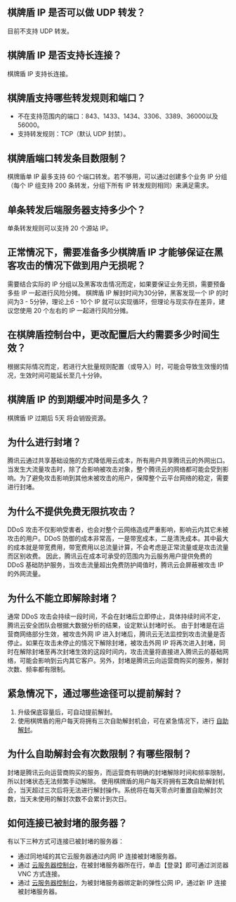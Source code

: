 ## 棋牌盾 IP 是否可以做 UDP 转发？

目前不支持 UDP 转发。

## 棋牌盾 IP 是否支持长连接？

棋牌盾 IP 支持长连接。

## 棋牌盾支持哪些转发规则和端口？

- 不在支持范围内的端口：843、1433、1434、3306、3389、36000以及56000。
- 支持转发规则：TCP（默认 UDP 封禁）。

## 棋牌盾端口转发条目数限制？

棋牌盾单 IP 最多支持 60 个端口转发。若不够用，可以通过创建多个业务 IP 分组（每个 IP 组支持 200 条转发，分组下所有 IP 转发规则相同）来满足需求。

## 单条转发后端服务器支持多少个？

单条转发规则可以支持 20 个源站 IP。

## 正常情况下，需要准备多少棋牌盾 IP 才能够保证在黑客攻击的情况下做到用户无损呢？

需要结合实际的 IP 分组以及黑客攻击情况而定，如果要保证业务无损，需要预备多些 IP 一起进行风险分摊。
棋牌盾 IP 解封时间为30分钟，黑客发现一个 IP 的时间为3 - 5分钟，理论上6 - 10个 IP 就可以实现循环，但理论与现实存在差异，建议您使用 20 个左右的 IP 一起进行风险分摊。

## 在棋牌盾控制台中，更改配置后大约需要多少时间生效？

根据实际情况而定，若进行大批量规则配置（或导入）时，可能会导致生效慢的情况，生效时间可能延长至几十分钟。


## 棋牌盾 IP 的到期缓冲时间是多久？

棋牌盾 IP 过期后 5天 将会销毁资源。

## 为什么进行封堵？

腾讯云通过共享基础设施的方式降低用云成本，所有用户共享腾讯云的外网出口。当发生大流量攻击时，除了会影响被攻击对象，整个腾讯云的网络都可能会受到影响。为了避免攻击影响到其他未被攻击的用户，保障整个云平台网络的稳定，需要进行封堵。

## 为什么不提供免费无限抗攻击？

DDoS 攻击不仅影响受害者，也会对整个云网络造成严重影响，影响云内其它未被攻击的用户。DDoS 防御的成本非常高，一是带宽成本，二是清洗成本。其中最大的成本就是带宽费用，带宽费用以总流量计算，不会考虑是正常流量或是攻击流量而区别收费。
因此，腾讯云在成本可承受的范围内为云服务用户提供免费的 DDoS 基础防护服务，当攻击流量超出免费防护阈值时，腾讯云会屏蔽被攻击 IP 的外网流量。

## 为什么不能立即解除封堵？

通常 DDoS 攻击会持续一段时间，不会在封堵后立即停止，具体持续时间不定，腾讯云安全团队会根据大数据分析的结果，设定默认封堵时长。
由于封堵是在运营商网络部分生效，被攻击外网 IP 进入封堵后，腾讯云无法监控到攻击流量是否停止。如果在攻击未停止的情况下解除封堵，被攻击外网 IP 将再次进入封堵，同时在解除封堵至再次封堵生效的这段时间内，攻击流量将直接进入腾讯云的基础网络，可能会影响到云内其它客户。另外，封堵是腾讯云向运营商购买的服务，解封次数、频率都有限制。

## 紧急情况下，通过哪些途径可以提前解封？

1. 升级保底容量后，可自动提前解封。
2. 使用棋牌盾的用户每天将拥有三次自助解封机会，可在紧急情况下，进行 [自助解封](https://cloud.tencent.com/document/product/1022/31366)。

## 为什么自助解封会有次数限制？有哪些限制？

封堵是腾讯云向运营商购买的服务，而运营商有明确的封堵解除时间和频率限制，所以封堵状态无法频繁手动解除。
使用棋牌盾的用户每天将拥有**三次**自助解封机会，当天超过三次后将无法进行解封操作。系统将在每天零点时重置自助解封次数，当天未使用的解封次数不会累计到次日。

## 如何连接已被封堵的服务器？

有以下三种方式可连接已被封堵的服务器：

- 通过同地域的其它云服务器通过内网 IP 连接被封堵服务器。
- 通过 [云服务器控制台](https://console.cloud.tencent.com/cvm)，在被封堵服务器所在行，单击【登录】即可通过浏览器 VNC 方式连接。
- 通过 [云服务器控制台](https://console.cloud.tencent.com/cvm)，为被封堵服务器绑定新的弹性公网 IP，通过新 IP 连接被封堵服务器。

